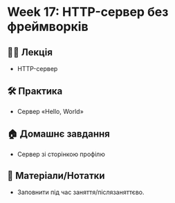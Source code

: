 # Week 17: HTTP-сервер без фреймворків

## 🧑‍🏫 Лекція
- HTTP-сервер

## 🛠 Практика
- Сервер «Hello, World»

## 🏠 Домашнє завдання
- Сервер зі сторінкою профілю

## 📎 Матеріали/Нотатки
- Заповнити під час заняття/післязаняттєво.